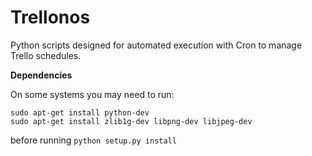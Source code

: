 Trellonos
=========

Python scripts designed for automated execution with Cron to manage Trello schedules.

**Dependencies**

On some systems you may need to run:

```
sudo apt-get install python-dev
sudo apt-get install zlib1g-dev libpng-dev libjpeg-dev
```

before running `python setup.py install`
